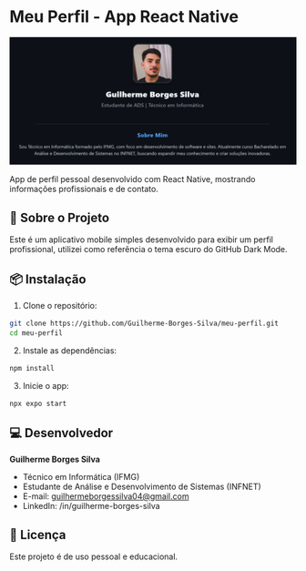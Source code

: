 # Meu Perfil - App React Native

![MeuPerfil](./print.png)

App de perfil pessoal desenvolvido com React Native, mostrando informações profissionais e de contato.

## 📱 Sobre o Projeto

Este é um aplicativo mobile simples desenvolvido para exibir um perfil profissional, utilizei como referência o tema escuro do GitHub Dark Mode.

## 📦 Instalação

1. Clone o repositório:
```bash
git clone https://github.com/Guilherme-Borges-Silva/meu-perfil.git
cd meu-perfil
```

2. Instale as dependências:
```bash
npm install
```

3. Inicie o app:
```bash
npx expo start
```

## 💻 Desenvolvedor

**Guilherme Borges Silva**
- Técnico em Informática (IFMG)
- Estudante de Análise e Desenvolvimento de Sistemas (INFNET)
- E-mail: guilhermeborgessilva04@gmail.com
- LinkedIn: /in/guilherme-borges-silva

## 📝 Licença

Este projeto é de uso pessoal e educacional.
